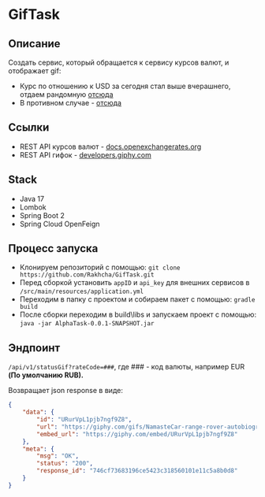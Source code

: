 # GifTask

## Описание

Создать сервис, который обращается к сервису курсов валют, и отображает gif:
 - Курс по отношению к USD за сегодня стал выше вчерашнего, отдаем рандомную [отсюда](https://giphy.com/search/rich)
 - В противном случае - [отсюда](https://giphy.com/search/broke)

## Ссылки

- REST API курсов валют - [docs.openexchangerates.org](https://docs.openexchangerates.org/)
- REST API гифок - [developers.giphy.com](https://developers.giphy.com/docs/api#quick-start-guide)

## Stack

- Java 17
- Lombok
- Spring Boot 2
- Spring Cloud OpenFeign

## Процесс запуска

- Клонируем репозиторий с помощью: `git clone https://github.com/Rakhcha/GifTask.git`
- Перед сборкой установить `appID` и `api_key` для внешних сервисов в `/src/main/resources/application.yml`
- Переходим в папку с проектом и собираем пакет с помощью: `gradle build`
- После сборки переходим в build\libs и запускаем проект с помощью: `java -jar AlphaTask-0.0.1-SNAPSHOT.jar`

## Эндпоинт

`/api/v1/statusGif?rateCode=###`, где ### - код валюты, например EUR **(По умолчанию RUB).**

Возвращает json response в виде:

```json
{
    "data": {
        "id": "URurVpL1pjb7ngf9Z8",
        "url": "https://giphy.com/gifs/NamasteCar-range-rover-autobiography-svautobiography-URurVpL1pjb7ngf9Z8",
        "embed_url": "https://giphy.com/embed/URurVpL1pjb7ngf9Z8"
    },
    "meta": {
        "msg": "OK",
        "status": "200",
        "response_id": "746cf73683196ce5423c318560101e11c5a8b0d8"
    }
}
```
